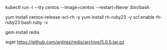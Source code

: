 kubectl run -i --tty centos --image=centos --restart=Never /bin/bash

yum install centos-release-scl-rh -y
yum install rh-ruby23  -y
scl  enable  rh-ruby23 bash
ruby -v

gem install redis

wget https://github.com/antirez/redis/archive/5.0.5.tar.gz
